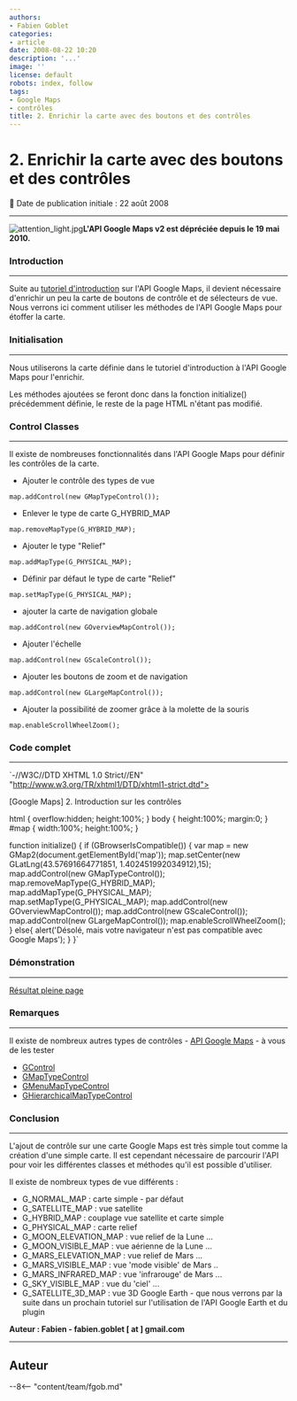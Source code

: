 ```yaml
---
authors:
- Fabien Goblet
categories:
- article
date: 2008-08-22 10:20
description: '...'
image: ''
license: default
robots: index, follow
tags:
- Google Maps
- contrôles
title: 2. Enrichir la carte avec des boutons et des contrôles
---
```


# 2. Enrichir la carte avec des boutons et des contrôles


:calendar: Date de publication initiale : 22 août 2008


----





![attention_light.jpg](/sites/default/files/Tuto/img/attention_light.jpg)**L'API Google Maps v2 est dépréciée depuis le 19 mai 2010.**


### Introduction




---


Suite au [tutoriel d'introduction](http://www.geotribu.net/node/12/) sur l'API Google Maps, il devient nécessaire d'enrichir un peu la carte de boutons de contrôle et de sélecteurs de vue. Nous verrons ici comment utiliser les méthodes de l'API Google Maps pour étoffer la carte.  



### Initialisation




---


Nous utiliserons la carte définie dans le tutoriel d'introduction à l'API Google Maps pour l'enrichir.  

Les méthodes ajoutées se feront donc dans la fonction initialize() précédemment définie, le reste de la page HTML n'étant pas modifié.  



### Control Classes




---


Il existe de nombreuses fonctionnalités dans l'API Google Maps pour définir les contrôles de la carte.
* Ajouter le contrôle des types de vue  

`map.addControl(new GMapTypeControl());`
* Enlever le type de carte G\_HYBRID\_MAP  

`map.removeMapType(G_HYBRID_MAP);`
* Ajouter le type "Relief"  

`map.addMapType(G_PHYSICAL_MAP);`
* Définir par défaut le type de carte "Relief"  

`map.setMapType(G_PHYSICAL_MAP);`
* ajouter la carte de navigation globale  

`map.addControl(new GOverviewMapControl());`
* Ajouter l'échelle  

`map.addControl(new GScaleControl());`
* Ajouter les boutons de zoom et de navigation  

`map.addControl(new GLargeMapControl());`
* Ajouter la possibilité de zoomer grâce à la molette de la souris  

`map.enableScrollWheelZoom();`






### Code complet




---


`-//W3C//DTD XHTML 1.0 Strict//EN" "http://www.w3.org/TR/xhtml1/DTD/xhtml1-strict.dtd">  







[Google Maps] 2. Introduction sur les contrôles  



html { overflow:hidden; height:100%; }
body { height:100%; margin:0; }
#map { width:100%; height:100%; }

function initialize() {
if (GBrowserIsCompatible()) {
var map = new GMap2(document.getElementById('map'));
map.setCenter(new GLatLng(43.57691664771851, 1.402451992034912),15);
map.addControl(new GMapTypeControl());
map.removeMapType(G\_HYBRID\_MAP);
map.addMapType(G\_PHYSICAL\_MAP);
map.setMapType(G\_PHYSICAL\_MAP);
map.addControl(new GOverviewMapControl());
map.addControl(new GScaleControl());
map.addControl(new GLargeMapControl());
map.enableScrollWheelZoom();
}
else{
alert('Désolé, mais votre navigateur n\'est pas compatible avec Google Maps');
}
}`  



### Démonstration




---






[Résultat pleine page](http://88.191.142.86/fabien/geotribu/tuto/gmaps-v2/tuto2.html)


### Remarques




---


Il existe de nombreux autres types de contrôles - [API Google Maps](http://code.google.com/apis/maps/documentation/reference.html) - à vous de les tester
* [GControl](http://code.google.com/apis/maps/documentation/reference.html#GControlImpl)
* [GMapTypeControl](http://code.google.com/apis/maps/documentation/reference.html#GMapTypeControl)
* [GMenuMapTypeControl](http://code.google.com/apis/maps/documentation/reference.html#GMenuMapTypeControl)
* [GHierarchicalMapTypeControl](http://code.google.com/apis/maps/documentation/reference.html#GHierarchicalMapTypeControl)




### Conclusion




---


L'ajout de contrôle sur une carte Google Maps est très simple tout comme la création d'une simple carte. Il est cependant nécessaire de parcourir l'API pour voir les différentes classes et méthodes qu'il est possible d'utiliser.

Il existe de nombreux types de vue différents :
* G\_NORMAL\_MAP : carte simple - par défaut
* G\_SATELLITE\_MAP : vue satellite
* G\_HYBRID\_MAP : couplage vue satellite et carte simple
* G\_PHYSICAL\_MAP : carte relief
* G\_MOON\_ELEVATION\_MAP : vue relief de la Lune ...
* G\_MOON\_VISIBLE\_MAP : vue aérienne de la Lune ...
* G\_MARS\_ELEVATION\_MAP : vue relief de Mars ...
* G\_MARS\_VISIBLE\_MAP : vue 'mode visible' de Mars ..
* G\_MARS\_INFRARED\_MAP : vue 'infrarouge' de Mars ...
* G\_SKY\_VISIBLE\_MAP : vue du 'ciel' ...
* G\_SATELLITE\_3D\_MAP : vue 3D Google Earth - que nous verrons par la suite dans un prochain tutoriel sur l'utilisation de l'API Google Earth et du plugin




**Auteur : Fabien - fabien.goblet [ at ] gmail.com**




----

## Auteur

--8<-- "content/team/fgob.md"
